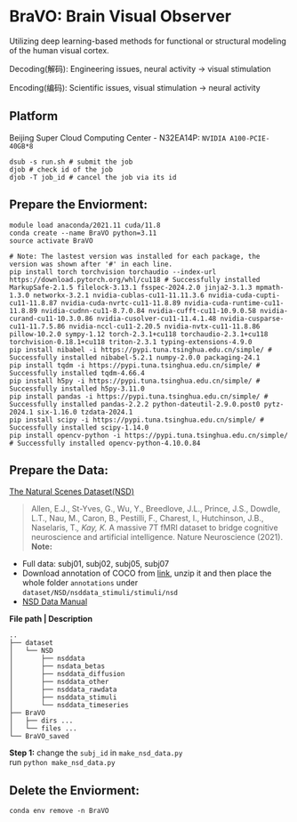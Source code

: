 # BraVO: Brain Visual Observer
Utilizing deep learning-based methods for functional or structural modeling of the human visual cortex.

Decoding(解码): Engineering issues, neural activity $\rightarrow$ visual stimulation 

Encoding(编码): Scientific issues, visual stimulation $\rightarrow$ neural activity

## Platform
Beijing Super Cloud Computing Center - N32EA14P: `NVIDIA A100-PCIE-40GB*8`
``` shell
dsub -s run.sh # submit the job
djob # check id of the job
djob -T job_id # cancel the job via its id
```

## Prepare the Enviorment:
``` shell
module load anaconda/2021.11 cuda/11.8
conda create --name BraVO python=3.11
source activate BraVO

# Note: The lastest version was installed for each package, the version was shown after '#' in each line.
pip install torch torchvision torchaudio --index-url https://download.pytorch.org/whl/cu118 # Successfully installed MarkupSafe-2.1.5 filelock-3.13.1 fsspec-2024.2.0 jinja2-3.1.3 mpmath-1.3.0 networkx-3.2.1 nvidia-cublas-cu11-11.11.3.6 nvidia-cuda-cupti-cu11-11.8.87 nvidia-cuda-nvrtc-cu11-11.8.89 nvidia-cuda-runtime-cu11-11.8.89 nvidia-cudnn-cu11-8.7.0.84 nvidia-cufft-cu11-10.9.0.58 nvidia-curand-cu11-10.3.0.86 nvidia-cusolver-cu11-11.4.1.48 nvidia-cusparse-cu11-11.7.5.86 nvidia-nccl-cu11-2.20.5 nvidia-nvtx-cu11-11.8.86 pillow-10.2.0 sympy-1.12 torch-2.3.1+cu118 torchaudio-2.3.1+cu118 torchvision-0.18.1+cu118 triton-2.3.1 typing-extensions-4.9.0
pip install nibabel -i https://pypi.tuna.tsinghua.edu.cn/simple/ # Successfully installed nibabel-5.2.1 numpy-2.0.0 packaging-24.1
pip install tqdm -i https://pypi.tuna.tsinghua.edu.cn/simple/ # Successfully installed tqdm-4.66.4
pip install h5py -i https://pypi.tuna.tsinghua.edu.cn/simple/ # Successfully installed h5py-3.11.0
pip install pandas -i https://pypi.tuna.tsinghua.edu.cn/simple/ # Successfully installed pandas-2.2.2 python-dateutil-2.9.0.post0 pytz-2024.1 six-1.16.0 tzdata-2024.1
pip install scipy -i https://pypi.tuna.tsinghua.edu.cn/simple/ # Successfully installed scipy-1.14.0
pip install opencv-python -i https://pypi.tuna.tsinghua.edu.cn/simple/ # Successfully installed opencv-python-4.10.0.84
```

## Prepare the Data:
[The Natural Scenes Dataset(NSD)](https://naturalscenesdataset.org/)
> Allen, E.J., St-Yves, G., Wu, Y., Breedlove, J.L., Prince, J.S., Dowdle, L.T., Nau, M., Caron, B., Pestilli, F., Charest, I., Hutchinson, J.B., Naselaris, T.*, Kay, K.* A massive 7T fMRI dataset to bridge cognitive neuroscience and artificial intelligence. Nature Neuroscience (2021).
**Note:**
- Full data: subj01, subj02, subj05, subj07
- Download annotation of COCO from [link](http://images.cocodataset.org/annotations/annotations_trainval2017.zip), unzip it and then place the whole folder `annotations` under `dataset/NSD/nsddata_stimuli/stimuli/nsd`
- [NSD Data Manual](https://cvnlab.slite.page/p/CT9Fwl4_hc/NSD-Data-Manual)

**File path | Description**
``` shell
..
├── dataset
│   └── NSD
│       ├── nsddata
│       ├── nsdata_betas
│       ├── nsddata_diffusion
│       ├── nsddata_other
│       ├── nsddata_rawdata
│       ├── nsddata_stimuli
│       └── nsddata_timeseries
├── BraVO
│   ├── dirs ...
│   └── files ...
└── BraVO_saved
```

**Step 1:**
change the `subj_id` in `make_nsd_data.py` <br>
run `python make_nsd_data.py`

## Delete the Enviorment:
``` shell
conda env remove -n BraVO
```



<!-- ## Module 1: image2caption via CLIP and BLIP
### Setup Environment
```shell
module load anaconda/2021.11 cuda/11.8
conda create --name BandCLIP python=3.11
source activate BandCLIP

git clone https://github.com/RosalindFok/BraVE.git
cd ./BraVE

pip install torch torchvision torchaudio --index-url https://download.pytorch.org/whl/cu118
pip install nibabel -i https://pypi.tuna.tsinghua.edu.cn/simple/
```

### Run 
Run this module in your platform: `python -m image2caption.img2cap` </br>
Run this module in BsccCloud: 
``` shell
chmod 777 run.sh
dsub -s run.sh # submit 
djob           # check id
djob -T ID     # cancel
``` -->
